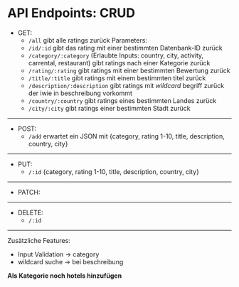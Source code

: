 # API Endpoints: CRUD

- GET:
  - `/all` gibt alle ratings zurück
  Parameters:
  - `/id/:id` gibt das rating mit einer bestimmten Datenbank-ID zurück
  - `/category/:category` (Erlaubte Inputs: country, city, activity, carrental, restaurant) gibt ratings nach einer Kategorie zurück
  - `/rating/:rating` gibt ratings mit einer bestimmten Bewertung zurück
  - `/title/:title` gibt ratings mit einem bestimmten titel zurück
  - `/description/:description` gibt ratings mit *wildcard* begriff zurück der iwie in beschreibung vorkommt
  - `/country/:country` gibt ratings eines bestimmten Landes zurück
  - `/city/:city` gibt ratings einer bestimmten Stadt zurück
---
- POST:
    - `/add` erwartet ein JSON mit {category, rating 1-10, title, description, country, city}
---
- PUT:
  - `/:id` {category, rating 1-10, title, description, country, city}
---
- PATCH:
---
- DELETE:
  - `/:id`
---

Zusätzliche Features:
- Input Validation -> category
- wildcard suche -> bei beschreibung

**Als Kategorie noch hotels hinzufügen**
